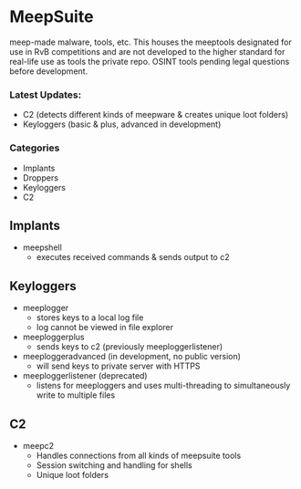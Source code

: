 # MeepSuite
meep-made malware, tools, etc. 
This houses the meeptools designated for use in RvB competitions and are not developed to the higher standard for real-life use as tools the private repo. 
OSINT tools pending legal questions before development. 

### Latest Updates:
- C2 (detects different kinds of meepware & creates unique loot folders)
- Keyloggers (basic & plus, advanced in development)
### Categories
- Implants
- Droppers
- Keyloggers
- C2

## Implants
- meepshell
  - executes received commands & sends output to c2

## Keyloggers
- meeplogger
  - stores keys to a local log file
  - log cannot be viewed in file explorer
- meeploggerplus
  - sends keys to c2 (previously meeploggerlistener)
- meeploggeradvanced (in development, no public version)
  - will send keys to private server with HTTPS
- meeploggerlistener (deprecated)
  - listens for meeploggers and uses multi-threading to simultaneously write to multiple files

## C2
- meepc2
  - Handles connections from all kinds of meepsuite tools 
  - Session switching and handling for shells
  - Unique loot folders
